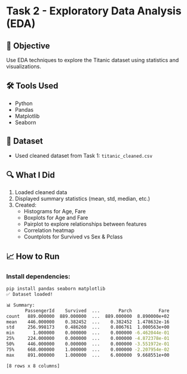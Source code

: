 # Task 2 - Exploratory Data Analysis (EDA)

## 🎯 Objective
Use EDA techniques to explore the Titanic dataset using statistics and visualizations.

## 🛠️ Tools Used
- Python
- Pandas
- Matplotlib
- Seaborn

## 📁 Dataset
- Used cleaned dataset from Task 1: `titanic_cleaned.csv`

## 🔍 What I Did
1. Loaded cleaned data
2. Displayed summary statistics (mean, std, median, etc.)
3. Created:
   - Histograms for Age, Fare
   - Boxplots for Age and Fare
   - Pairplot to explore relationships between features
   - Correlation heatmap
   - Countplots for Survived vs Sex & Pclass

## 📈 How to Run

### Install dependencies:
```bash
pip install pandas seaborn matplotlib
✅ Dataset loaded!

📊 Summary:
       PassengerId    Survived  ...       Parch          Fare
count   889.000000  889.000000  ...  889.000000  8.890000e+02
mean    446.000000    0.382452  ...    0.382452  1.478632e-16
std     256.998173    0.486260  ...    0.806761  1.000563e+00
min       1.000000    0.000000  ...    0.000000 -6.462044e-01
25%     224.000000    0.000000  ...    0.000000 -4.872378e-01
50%     446.000000    0.000000  ...    0.000000 -3.551972e-01
75%     668.000000    1.000000  ...    0.000000 -2.207954e-02
max     891.000000    1.000000  ...    6.000000  9.668551e+00

[8 rows x 8 columns]
